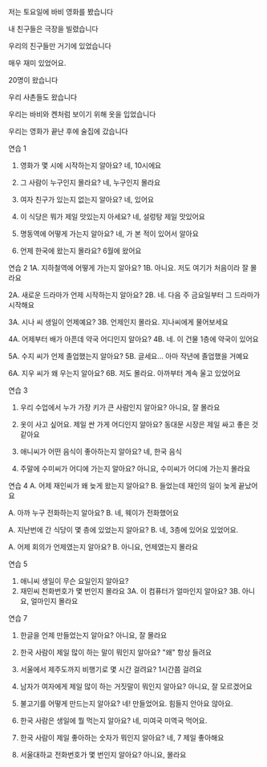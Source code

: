 저는 토요일에 바비 영화를 봤습니다

내 친구들은 극장을 빌렸습니다

우리의 친구들만 거기에 있었습니다

매우 재미 있었어요.

20명이 왔습니다

우리 사촌들도 왔습니다

우리는 바비와 켄처럼 보이기 위해 옷을 입었습니다

우리는 영화가 끝난 후에 술집에 갔습니다


연습 1

1. 영화가 몇 시에 시작하는지 알아요?
네, 10시에요

2. 그 사람이 누구인지 몰라요?
네, 누구인지 몰라요

3. 여자 친구가 있는지 없는지 알아요?
네, 있어요

4. 이 식당은 뭐가 제일 맛있는지 아세요?
네, 설렁탕 제일 맛있어요

5. 명동역에 어떻게 가는지 알아요? 
네, 가 본 적이 있어서 알아요

6. 언제 한국에 왔는지 몰라요?
6월에 왔어요

연습 2
1A. 지하철역에 어떻게 가는지 알아요?
1B. 아니요. 저도 여기가 처음이라 잘 몰라요

2A. 새로운 드라마가 언제 시작하는지 알아요?
2B. 네. 다음 주 금요일부터 그 드라마가 시작해요

3A. 시나 씨 생일이 언제예요?
3B. 언제인지 몰라요. 지나씨에게 물어보세요

4A. 어제부터 배가 아픈데 약국 어디인지 알아요?
4B. 네. 이 건물 1층에 약국이 있어요

5A. 수지 씨가 언제 졸업했는지 알아요?
5B. 글세요... 아마 작년에 졸업했을 거예요

6A. 지우 씨가 왜 우는지 알아요?
6B. 저도 몰라요. 아까부터 계속 울고 있었어요

연습 3
1. 우리 수업에서 누가 가장 키가 큰 사람인지 알아요?
아니요, 잘 몰라요

2. 옷이 사고 싶어요. 제일 싼 가게 어디인지 알아요?
동대문 시장은 제일 싸고 좋은 것 같아요

3. 애니씨가 어떤 음식이 좋아하는지 알아요?
네, 한국 음식

4. 주말에 수미씨가 어디에 가는지 알아요?
아니요, 수미씨가 어디에 가는지 몰라요

연습 4
A. 어제 재인씨가 왜 늦게 왔는지 알아요?
B. 들었는데 재인의 일이 늦게 끝났어요

A. 아까 누구 전화하는지 알아요?
B. 네, 웨이가 전화했어요

A. 지난번에 간 식당이 몇 층에 있었는지 알아요?
B. 네, 3층에 있어요 있었어요.

A. 어제 회의가 언제였는지 알아요?
B. 아니요, 언제였는지 몰라요

연습 5
1. 애니씨 생일이 무슨 요일인지 알아요?
2. 재민씨 천화번호가 몇 번인지 몰라요
3A. 이 컴퓨터가 얼마인지 알아요?
3B. 아니요, 얼마인지 몰라요



연습 7
1. 한글을 언제 만들었는지 알아요?
아니요, 잘 몰라요

2. 한국 사람이 제일 많이 하는 말이 뭐인지 알아요?
"왜" 항상 들려요

3. 서울에서 제주도까지 비행기로 몇 시간 걸려요?
1시간쯤 걸려요

4. 남자가 여자에게 제일 많이 하는 거짓말이 뭐인지 알아요?
아니요, 잘 모르겠어요

5. 불고기를 어떻게 만드는지 알아요?
네! 만들었어요. 힘들지 안아요 않아요.

6. 한국 사람은 생일에 뭘 먹는지 알아요?
네, 미여국 미역국 먹어요. 

7. 한국 사람이 제일 좋아하는 숫자가 뭐인지 알아요?
네, 7 제일 좋아해요

8. 서울대하교 전화번호가 몇 번인지 알아요?
아니요, 몰라요